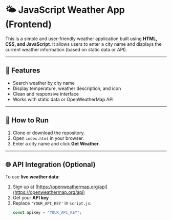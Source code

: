 # 🌤️ JavaScript Weather App (Frontend)

This is a simple and user-friendly weather application built using **HTML, CSS, and JavaScript**. It allows users to enter a city name and displays the current weather information (based on static data or API).

---

## 🔧 Features

- Search weather by city name
- Display temperature, weather description, and icon
- Clean and responsive interface
- Works with static data or OpenWeatherMap API

---

## 🚀 How to Run

1. Clone or download the repository.
2. Open `index.html` in your browser.
3. Enter a city name and click **Get Weather**.

---

## 🌐 API Integration (Optional)

To use **live weather data**:

1. Sign up at [https://openweathermap.org/api](https://openweathermap.org/api)
2. Get your **API key**
3. Replace `'YOUR_API_KEY'` in `script.js`:
   ```javascript
   const apiKey = "YOUR_API_KEY";
